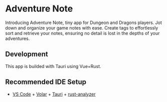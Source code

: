 # Adventure Note
Introducing Adventure Note, tiny app for Dungeon and Dragons players. Jot down and organize your game notes with ease. Create tags to effortlessly sort and retrieve your notes, ensuring no detail is lost in the depths of your adventures. 

## Development
This app is builded with Tauri using Vue+Rust. 

## Recommended IDE Setup
- [VS Code](https://code.visualstudio.com/) + [Volar](https://marketplace.visualstudio.com/items?itemName=Vue.volar) + [Tauri](https://marketplace.visualstudio.com/items?itemName=tauri-apps.tauri-vscode) + [rust-analyzer](https://marketplace.visualstudio.com/items?itemName=rust-lang.rust-analyzer)
